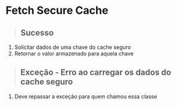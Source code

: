 # Fetch Secure Cache

> ## Sucesso
1.  Solicitar dados de uma chave do cache seguro
2.  Retornar o valor armazenado para aquela chave

> ## Exceção - Erro ao carregar os dados do cache seguro
1.  Deve repassar a exceção para quem chamou essa classe